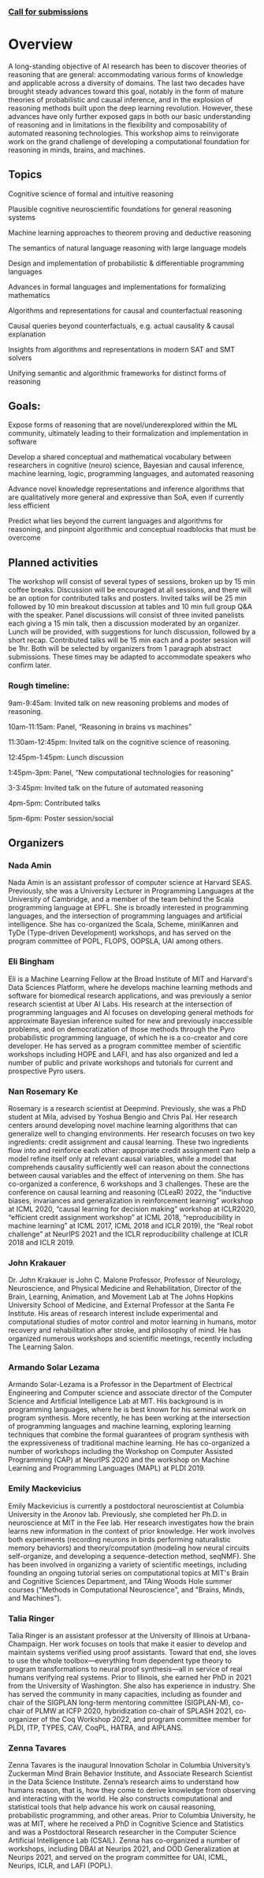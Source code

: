 ### [Call for submissions](./call.md)

# Overview

A long-standing objective of AI research has been to discover theories of reasoning that are general: accommodating various forms of knowledge and applicable across a diversity of domains. The last two decades have brought steady advances toward this goal, notably in the form of mature theories of probabilistic and causal inference, and in the explosion of reasoning methods built upon the deep learning revolution. However, these advances have only further exposed gaps in both our basic understanding of reasoning and in limitations in the flexibility and composability of automated reasoning technologies.  This workshop aims to reinvigorate work on the grand challenge of developing a computational foundation for reasoning in minds, brains, and machines.


## Topics
Cognitive science of formal and intuitive reasoning

Plausible cognitive neuroscientific foundations for general reasoning systems 

Machine learning approaches to theorem proving and deductive reasoning

The semantics of natural language reasoning with large language models

Design and implementation of probabilistic & differentiable programming languages

Advances in formal languages and implementations for formalizing mathematics

Algorithms and representations for causal and counterfactual reasoning

Causal queries beyond counterfactuals, e.g. actual causality & causal explanation

Insights from algorithms and representations in modern SAT and SMT solvers

Unifying semantic and algorithmic frameworks for distinct forms of reasoning

## Goals: 

Expose forms of reasoning that are novel/underexplored within the ML community, ultimately leading to their formalization and implementation in software

Develop a shared conceptual and mathematical vocabulary between researchers in cognitive (neuro) science, Bayesian and causal inference, machine learning, logic, programming languages, and automated reasoning

Advance novel knowledge representations and inference algorithms that are qualitatively more general and expressive than SoA, even if currently less efficient

Predict what lies beyond the current languages and algorithms for reasoning, and pinpoint algorithmic and conceptual roadblocks that must be overcome

## Planned activities
The workshop will consist of several types of sessions, broken up by 15 min coffee breaks. Discussion will be encouraged at all sessions, and there will be an option for contributed talks and posters. Invited talks will be 25 min followed by 10 min breakout discussion at tables and 10 min full group Q&A with the speaker. Panel discussions will consist of three invited panelists each giving a 15 min talk, then a discussion moderated by an organizer. Lunch will be provided, with suggestions for lunch discussion, followed by a short recap. Contributed talks will be 15 min each and a poster session will be 1hr.  Both will be selected by organizers from 1 paragraph abstract submissions. These times may be adapted to accommodate speakers who confirm later.

### Rough timeline: 

9am-9:45am: Invited talk on new reasoning problems and modes of reasoning. 

10am-11:15am: Panel, “Reasoning in brains vs machines”

11:30am-12:45pm: Invited talk on the cognitive science of reasoning.

12:45pm-1:45pm: Lunch discussion

1:45pm-3pm: Panel, “New computational technologies for reasoning”

3-3:45pm: Invited talk on the future of automated reasoning

4pm-5pm: Contributed talks

5pm-6pm: Poster session/social

## Organizers

### Nada Amin 
Nada Amin is an assistant professor of computer science at Harvard SEAS. Previously, she was a University Lecturer in Programming Languages at the University of Cambridge, and a member of the team behind the Scala programming language at EPFL. She is broadly interested in programming languages, and the intersection of programming languages and artificial intelligence. She has co-organized the Scala, Scheme, miniKanren and TyDe (Type-driven Development) workshops, and has served on the program committee of POPL, FLOPS, OOPSLA, UAI among others.

### Eli Bingham
Eli is a Machine Learning Fellow at the Broad Institute of MIT and Harvard's Data Sciences Platform, where he develops machine learning methods and software for biomedical research applications, and was previously a senior research scientist at Uber AI Labs. His research at the intersection of programming languages and AI focuses on developing general methods for approximate Bayesian inference suited for new and previously inaccessible problems, and on democratization of those methods through the Pyro probabilistic programming language, of which he is a co-creator and core developer. He has served as a program committee member of scientific workshops including HOPE and LAFI, and has also organized and led a number of public and private workshops and tutorials for current and prospective Pyro users.

### Nan Rosemary Ke
Rosemary is a research scientist at Deepmind. Previously, she was a PhD student at Mila, advised by Yoshua Bengio and Chris Pal. Her research centers around developing novel machine learning algorithms that can generalize well to changing environments. Her research focuses on two key ingredients: credit assignment and causal learning. These two ingredients flow into and reinforce each other: appropriate credit assignment can help a model refine itself only at relevant causal variables, while a model that comprehends causality sufficiently well can reason about the connections between causal variables and the effect of intervening on them. She has co-organized a conference, 6 workshops and 3 challenges. These are the conference on causal learning and reasoning (CLeaR) 2022, the “inductive biases, invariances and generalization in reinforcement learning” workshop at ICML 2020, “causal learning for decision making” workshop at ICLR2020, “efficient credit assignment workshop” at ICML 2018, “reproducibility in machine learning” at ICML 2017, ICML 2018 and ICLR 2019), the “Real robot challenge” at NeurIPS 2021 and the ICLR reproducibility challenge at ICLR 2018 and ICLR 2019. 

### John Krakauer 
Dr. John Krakauer is John C. Malone Professor, Professor of Neurology, Neuroscience, and Physical Medicine and Rehabilitation, Director of the Brain, Learning, Animation, and Movement Lab at The Johns Hopkins University School of Medicine, and External Professor at the Santa Fe Institute. His areas of research interest include experimental and computational studies of motor control and motor learning in humans, motor recovery and rehabilitation after stroke, and philosophy of mind. He has organized numerous workshops and scientific meetings, recently including The Learning Salon.

### Armando Solar Lezama 
Armando Solar-Lezama is a Professor in the Department of Electrical Engineering and Computer science and associate director of the Computer Science and Artificial Intelligence Lab at MIT. His background is in programming languages, where he is best known for his seminal work on program synthesis. More recently, he has been working at the intersection of programming languages and machine learning, exploring learning techniques that combine the formal guarantees of program synthesis with the expressiveness of traditional machine learning.  He has co-organized a number of workshops including the Workshop on Computer Assisted Programming (CAP) at NeurIPS 2020 and the workshop on Machine Learning and Programming Languages (MAPL) at PLDI 2019. 

### Emily Mackevicius
Emily Mackevicius is currently a postdoctoral neuroscientist at Columbia University in the Aronov lab. Previously, she completed her Ph.D. in neuroscience at MIT in the Fee lab. Her research investigates how the brain learns new information in the context of prior knowledge.  Her work involves both experiments (recording neurons in birds performing naturalistic memory behaviors) and theory/computation (modeling how neural circuits self-organize, and developing a sequence-detection method, seqNMF).  She has been involved in organizing a variety of scientific meetings, including founding an ongoing tutorial series on computational topics at MIT's Brain and Cognitive Sciences Department, and TAing Woods Hole summer courses ("Methods in Computational Neuroscience", and "Brains, Minds, and Machines"). 

### Talia Ringer
Talia Ringer is an assistant professor at the University of Illinois at Urbana-Champaign. Her work focuses on tools that make it easier to develop and maintain systems verified using proof assistants. Toward that end, she loves to use the whole toolbox—everything from dependent type theory to program transformations to neural proof synthesis—all in service of real humans verifying real systems. Prior to Illinois, she earned her PhD in 2021 from the University of Washington. She also has experience in industry. She has served the community in many capacities, including as founder and chair of the SIGPLAN long-term mentoring committee (SIGPLAN-M), co-chair of PLMW at ICFP 2020, hybridization co-chair of SPLASH 2021, co-organizer of the Coq Workshop 2022, and program committee member for PLDI, ITP, TYPES, CAV, CoqPL, HATRA, and AIPLANS.

### Zenna Tavares
Zenna Tavares is the inaugural Innovation Scholar in Columbia University’s Zuckerman Mind Brain Behavior Institute, and Associate Research Scientist in the Data Science Institute. Zenna’s research aims to understand how humans reason, that is, how they come to derive knowledge from observing and interacting with the world. He also constructs computational and statistical tools that help advance his work on causal reasoning, probabilistic programming, and other areas. Prior to Columbia University, he was at MIT, where he received a PhD in Cognitive Science and Statistics and was a Postdoctoral Research researcher in the Computer Science Artificial Intelligence Lab (CSAIL). Zenna has co-organized a number of workshops, including DBAI at Neurips 2021, and OOD Generalization at Neurips 2021, and served on the program committee for UAI, ICML, Neurips, ICLR, and LAFI (POPL).
